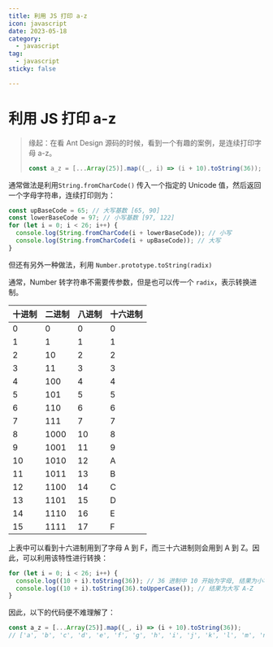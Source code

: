```yaml
---
title: 利用 JS 打印 a-z
icon: javascript
date: 2023-05-18
category:
  - javascript
tag:
  - javascript
sticky: false

---
```


# 利用 JS 打印 a-z

> 缘起：在看 Ant Design 源码的时候，看到一个有趣的案例，是连续打印字母 a-z。
>
> ```js
> const a_z = [...Array(25)].map((_, i) => (i + 10).toString(36));
> ```

通常做法是利用`String.fromCharCode()` 传入一个指定的 Unicode 值，然后返回一个字母字符串，连续打印则为：

```js
const upBaseCode = 65; // 大写基数 [65, 90]
const lowerBaseCode = 97; // 小写基数 [97, 122]
for (let i = 0; i < 26; i++) {
  console.log(String.fromCharCode(i + lowerBaseCode)); // 小写
  console.log(String.fromCharCode(i + upBaseCode)); // 大写
}
```

但还有另外一种做法，利用 `Number.prototype.toString(radix)`

通常，Number 转字符串不需要传参数，但是也可以传一个 `radix`，表示转换进制。

| 十进制 | 二进制 | 八进制 | 十六进制 |
| ------ | ------ | ------ | -------- |
| 0      | 0      | 0      | 0        |
| 1      | 1      | 1      | 1        |
| 2      | 10     | 2      | 2        |
| 3      | 11     | 3      | 3        |
| 4      | 100    | 4      | 4        |
| 5      | 101    | 5      | 5        |
| 6      | 110    | 6      | 6        |
| 7      | 111    | 7      | 7        |
| 8      | 1000   | 10     | 8        |
| 9      | 1001   | 11     | 9        |
| 10     | 1010   | 12     | A        |
| 11     | 1011   | 13     | B        |
| 12     | 1100   | 14     | C        |
| 13     | 1101   | 15     | D        |
| 14     | 1110   | 16     | E        |
| 15     | 1111   | 17     | F        |

上表中可以看到十六进制用到了字母 A 到 F，而三十六进制则会用到 A 到 Z。因此，可以利用该特性进行转换：

```js
for (let i = 0; i < 26; i++) {
  console.log((10 + i).toString(36)); // 36 进制中 10 开始为字母, 结果为小写 a-z
  console.log((10 + i).toString(36).toUpperCase()); // 结果为大写 A-Z
}
```

因此，以下的代码便不难理解了：

```js
const a_z = [...Array(25)].map((_, i) => (i + 10).toString(36));
// ['a', 'b', 'c', 'd', 'e', 'f', 'g', 'h', 'i', 'j', 'k', 'l', 'm', 'n', 'o', 'p', 'q', 'r', 's', 't', 'u', 'v', 'w', 'x', 'y']
```

